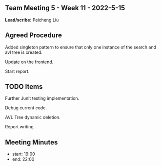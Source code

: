## Team Meeting 5 - Week 11 - 2022-5-15

**Lead/scribe:**
Peicheng Liu

## Agreed Procedure
Added singleton pattern to ensure that only one instance of the search and avl tree is created.

Update on the frontend. 

Start report. 

## TODO Items 
Further Junit testing implementation. 

Debug current code. 

AVL Tree dynamic deletion.

Report writing. 

## Meeting Minutes 

- start: 19:00
- end: 22:00